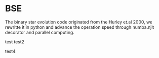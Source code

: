 # BSE
The binary star evolution code originated from the Hurley et.al 2000, we rewritte it in python and advance the operation speed through numba.njit decorator and parallel computing.

test
test2


test4